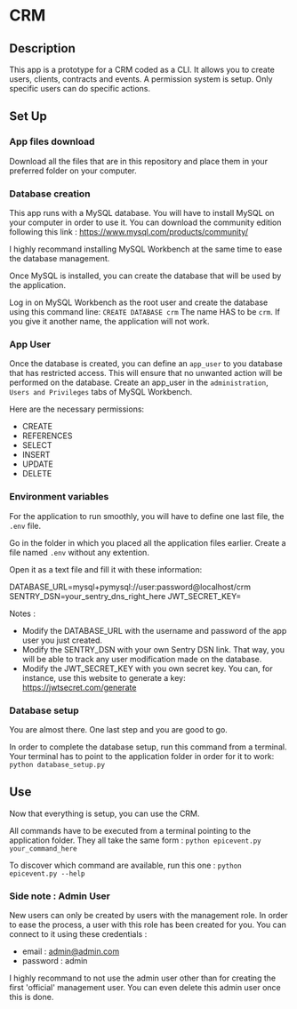 # CRM
## Description
This app is a prototype for a CRM coded as a CLI. It allows you to create users, clients, contracts and events.
A permission system is setup. Only specific users can do specific actions.

## Set Up
### App files download
Download all the files that are in this repository and place them in your preferred folder on your computer.

### Database creation
This app runs with a MySQL database. You will have to install MySQL on your computer in order to use it. You can download the community edition following this link : https://www.mysql.com/products/community/

I highly recommand installing MySQL Workbench at the same time to ease the database management.

Once MySQL is installed, you can create the database that will be used by the application. 

Log in on MySQL Workbench as the root user and create the database using this command line:
`CREATE DATABASE crm`
The name HAS to be `crm`. If you give it another name, the application will not work.

### App User
Once the database is created, you can define an `app_user` to you database that has restricted access. This will ensure that no unwanted action will be performed on the database.
Create an app_user in the `administration`, `Users and Privileges` tabs of MySQL Workbench.

Here are the necessary permissions:
* CREATE
* REFERENCES
* SELECT
* INSERT
* UPDATE
* DELETE

### Environment variables
For the application to run smoothly, you will have to define one last file, the `.env` file.

Go in the folder in which you placed all the application files earlier.
Create a file named `.env` without any extention.


Open it as a text file and fill it with these information:

DATABASE_URL=mysql+pymysql://user:password@localhost/crm
SENTRY_DSN=your_sentry_dns_right_here
JWT_SECRET_KEY=

Notes :
* Modify the DATABASE_URL with the username and password of the app user you just created.
* Modify the SENTRY_DSN with your own Sentry DSN link. That way, you will be able to track any user modification made on the database.
* Modify the JWT_SECRET_KEY with you own secret key. You can, for instance, use this website to generate a key: https://jwtsecret.com/generate

### Database setup

You are almost there. One last step and you are good to go.

In order to complete the database setup, run this command from a terminal. Your terminal has to point to the application folder in order for it to work:
`python database_setup.py`


## Use
Now that everything is setup, you can use the CRM.

All commands have to be executed from a terminal pointing to the application folder.
They all take the same form : `python epicevent.py your_command_here`

To discover which command are available, run this one : `python epicevent.py --help`

### Side note : Admin User
New users can only be created by users with the management role. In order to ease the process, a user with this role has been created for you. You can connect to it using these credentials :
* email : admin@admin.com
* password : admin

I highly recommand to not use the admin user other than for creating the first 'official' management user. You can even delete this admin user once this is done.